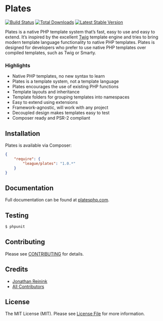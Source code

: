 Plates
======

[![Build Status](https://travis-ci.org/php-loep/Plates.png?branch=master)](https://travis-ci.org/php-loep/Plates)
[![Total Downloads](https://poser.pugx.org/league/Plates/downloads.png)](https://packagist.org/packages/league/Plates)
[![Latest Stable Version](https://poser.pugx.org/league/Plates/v/stable.png)](https://packagist.org/packages/league/Plates)

Plates is a native PHP template system that’s fast, easy to use and easy to extend. It’s inspired by the excellent [Twig](http://twig.sensiolabs.org/) template engine and tries to bring modern template language functionality to native PHP templates. Plates is designed for developers who prefer to use native PHP templates over compiled templates, such as Twig or Smarty.

### Highlights

- Native PHP templates, no new syntax to learn
- Plates is a template system, not a template language
- Plates encourages the use of existing PHP functions
- Template layouts and inheritance
- Template folders for grouping templates into namespaces
- Easy to extend using extensions
- Framework-agnostic, will work with any project
- Decoupled design makes templates easy to test
- Composer ready and PSR-2 compliant

## Installation

Plates is available via Composer:

```json
{
    "require": {
        "league/plates": "1.0.*"
    }
}
```

## Documentation

Full documentation can be found at [platesphp.com](http://platesphp.com/).

## Testing

``` bash
$ phpunit
```

## Contributing

Please see [CONTRIBUTING](https://github.com/php-loep/Plates/blob/master/CONTRIBUTING.md) for details.

## Credits

- [Jonathan Reinink](https://github.com/reinink)
- [All Contributors](https://github.com/php-loep/Plates/contributors)

## License

The MIT License (MIT). Please see [License File](https://github.com/php-loep/Plates/blob/master/LICENSE) for more information.